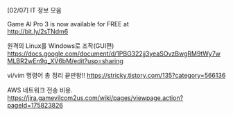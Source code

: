 [02/07] IT 정보 모음 

Game AI Pro 3 is now available for FREE at  
http://bit.ly/2sTNdm6  

원격의 Linux를 Windows로 조작(GUI편)
https://docs.google.com/document/d/1PBG322jj3yeaSOvzBwgRM9tWy7wMLBR2wEn9q_XV6bM/edit?usp=sharing 

vi/vim 명령어 총 정리 끝판왕!!
https://stricky.tistory.com/135?category=566136

AWS 네트워크 전송 비용. 
https://jira.gamevilcom2us.com/wiki/pages/viewpage.action?pageId=175823826